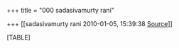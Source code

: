 +++
title = "000 sadasivamurty rani"

+++
[[sadasivamurty rani	2010-01-05, 15:39:38 [Source](https://groups.google.com/g/bvparishat/c/WOPC56q0ZnI)]]



[TABLE]

  

